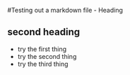 #Testing out a markdown file - Heading

## second heading

* try the first thing
* try the second thing
* try the third thing
